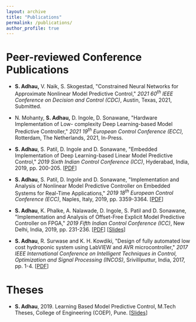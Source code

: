 ```yaml
---
layout: archive
title: "Publications"
permalink: /publications/
author_profile: true
---
```

Peer-reviewed Conference Publications
======
	
* **S. Adhau,** V. Naik, S. Skogestad, "Constrained Neural Networks for Approximate Nonlinear Model Predictive Control," _2021 60<sup>th</sup> IEEE Conference on Decision and Control (CDC)_, Austin, Texas, 2021, Submitted.

* N. Mohanty, **S. Adhau,** D. Ingole, D. Sonawane, "Hardware Implementation of Low- complexity Deep Learning-based Model Predictive Controller," _2021 19<sup>th</sup> European Control Conference (ECC),_ Rotterdam, The Netherlands, 2021, In-Press.

* **S. Adhau**, S. Patil, D. Ingole and D. Sonawane, "Embedded Implementation of Deep Learning-based Linear Model Predictive Control," _2019 Sixth Indian Control Conference (ICC)_, Hyderabad, India, 2019, pp. 200-205. [[PDF](https://ieeexplore.ieee.org/stamp/stamp.jsp?tp=&arnumber=9123159)]

* **S. Adhau**, S. Patil, D. Ingole and D. Sonawane, "Implementation and Analysis of Nonlinear Model Predictive Controller on Embedded Systems for Real-Time Applications," _2019 18<sup>th</sup> European Control Conference (ECC)_, Naples, Italy, 2019, pp. 3359-3364. [[PDF](https://ieeexplore.ieee.org/iel7/8778424/8795605/08796118.pdf)]

* **S. Adhau**, K. Phalke, A. Nalawade, D. Ingole, S. Patil and D. Sonawane, "Implementation and Analysis of Offset-Free Explicit Model Predictive Controller on FPGA," _2019 Fifth Indian Control Conference (ICC)_, New Delhi, India, 2019, pp. 231-236. [[PDF](https://ieeexplore.ieee.org/iel7/8700505/8715547/08715619.pdf)] [[Slides](https://github.com/saketadhau/saketadhau.github.io/blob/master/files/ICC2019ppt.pdf)]

* **S. Adhau**, R. Surwase and K. H. Kowdiki, "Design of fully automated low cost hydroponic system using LabVIEW and AVR microcontroller," _2017 IEEE International Conference on Intelligent Techniques in Control, Optimization and Signal Processing (INCOS)_, Srivilliputtur, India, 2017, pp. 1-4. [[PDF](https://ieeexplore.ieee.org/iel7/8294072/8303064/08303091.pdf)]


Theses
======
* **S. Adhau**, 2019. Learning Based Model Predictive Control, M.Tech Theses, College of Engineering (COEP), Pune. [[Slides](http://saketadhau.github.io/files/Mtech_slides.pdf)]

